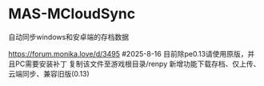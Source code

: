 # MAS-MCloudSync
自动同步windows和安卓端的存档数据

https://forum.monika.love/d/3495
#2025-8-16
目前除pe0.13请使用原版，并且PC需要安装补丁
复制该文件至游戏根目录/renpy
新增功能下载存档、仅上传、云端同步、兼容旧版(0.13)
